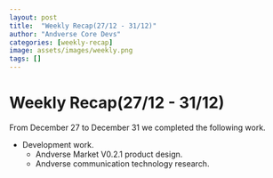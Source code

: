 ```yaml
---
layout: post
title:  "Weekly Recap(27/12 - 31/12)"
author: "Andverse Core Devs"
categories: [weekly-recap]
image: assets/images/weekly.png
tags: []
---
```


# Weekly Recap(27/12 - 31/12)

From December 27 to December 31 we completed the following work.

- Development work.
    - Andverse Market V0.2.1 product design.
    - Andverse communication technology research.


